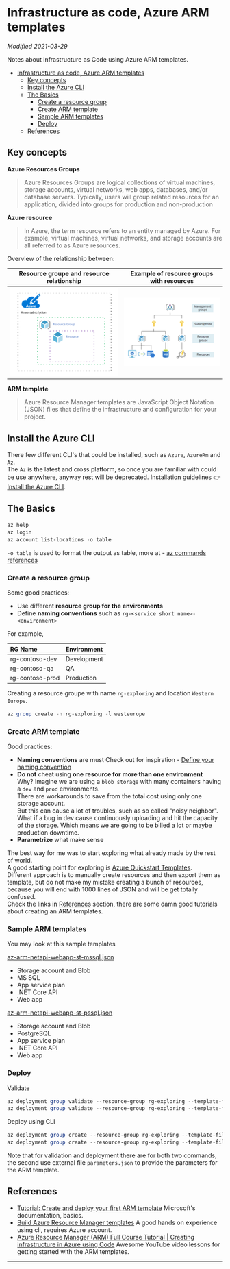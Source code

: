 # Infrastructure as code, Azure ARM templates

*Modified 2021-03-29*

Notes about infrastructure as Code using Azure ARM templates.

- [Infrastructure as code, Azure ARM templates](#infrastructure-as-code-azure-arm-templates)
  - [Key concepts](#key-concepts)
  - [Install the Azure CLI](#install-the-azure-cli)
  - [The Basics](#the-basics)
    - [Create a resource group](#create-a-resource-group)
    - [Create ARM template](#create-arm-template)
    - [Sample ARM templates](#sample-arm-templates)
    - [Deploy](#deploy)
  - [References](#references)

## Key concepts

**Azure Resources Groups**

>Azure Resources Groups are logical collections of virtual machines, storage accounts, virtual networks, web apps, databases, and/or database servers. Typically, users will group related resources for an application, divided into groups for production and non-production

**Azure resource**

>In Azure, the term resource refers to an entity managed by Azure. For example, virtual machines, virtual networks, and storage accounts are all referred to as Azure resources.

Overview of the relationship between:

| Resource groupe and resource relationship | Example of resource groups with resources |
|:-----------------------------------------:|:-----------------------------------------:|
| ![](./assets/rg-n-r-01.png)               | ![](./assets/rg-n-r-02.png)               |

**ARM template**

> Azure Resource Manager templates are JavaScript Object Notation (JSON) files that define the infrastructure and configuration for your project.

## Install the Azure CLI

There few different CLI's that could be installed, such as ``Azure``, ``AzureRm`` and  ``Az``.  
The ``Az`` is the latest and cross platform, so once you are familiar with could be use anywhere, anyway rest will be deprecated.
Installation guidelines 👉 [Install the Azure CLI](https://docs.microsoft.com/en-us/cli/azure/install-azure-cli).

## The Basics

```PowerShell
az help
az login
az account list-locations -o table
```

``-o table`` is used to format the output as table, more at - [az commands references](https://docs.microsoft.com/en-us/cli/azure/reference-index?view=azure-cli-latest)

### Create a resource group

Some good practices:
- Use different **resource group for the environments**
- Define **naming conventions** such as ``rg-<service short name>-<environment>``
 
For example,

| RG Name         | Environment |
|:----------------|:------------|
| rg-contoso-dev  | Development |
| rg-contoso-qa   | QA          |
| rg-contoso-prod | Production  |


Creating a resource groupe with name ``rg-exploring`` and location ``Western Europe``.

```PowerShell
az group create -n rg-exploring -l westeurope
```

### Create ARM template 

Good practices:
- **Naming conventions** are must
  Check out for inspiration - [Define your naming convention](https://docs.microsoft.com/en-us/azure/cloud-adoption-framework/ready/azure-best-practices/resource-naming)
- **Do not** cheat using **one resource for more than one environment**  
  Why? Imagine we are using a ``blob storage`` with many containers having a ``dev`` and ``prod`` environments.  
  There are workarounds to save from the total cost using only one storage account.  
  But this can cause a lot of troubles, such as so called "noisy neighbor".  
  What if a bug in dev cause continuously uploading and hit the capacity of the storage. Which means we are going to be billed a lot or maybe production downtime. 
- **Parametrize** what make sense
  
The best way for me was to start exploring what already made by the rest of world.  
A good starting point for exploring is [Azure Quickstart Templates](https://azure.microsoft.com/en-us/resources/templates/).  
Different approach is to manually create resources and then export them as template, but do not make my mistake creating a bunch of resources, because you will end with 1000 lines of JSON and will be get totally confused.  
Check the links in [References](#references) section, there are some damn good tutorials about creating an ARM templates.

### Sample ARM templates

You may look at this sample templates

[az-arm-netapi-webapp-st-mssql.json](https://gist.github.com/atanasyanew/14e40a6700d3132d7c2e652dcf8a9a3c)
- Storage account and Blob
- MS SQL
- App service plan
- .NET Core API
- Web app

[az-arm-netapi-webapp-st-pssql.json](https://gist.github.com/atanasyanew/e6ef5d8c1053feb779df23272480d51f)
- Storage account and Blob
- PostgreSQL
- App service plan
- .NET Core API
- Web app

<!-- Web apps
App Service includes full support for hosting web apps by using ASP.NET, ASP.NET Core, Java, Ruby, Node.js, PHP, or Python. You can choose either Windows or Linux as the host operating system.

API apps
Much like hosting a website, you can build REST-based web APIs by using your choice of language and framework. You get full Swagger support and the ability to package and publish your API in Azure Marketplace. The produced apps can be consumed from any HTTP- or HTTPS-based client. -->


### Deploy

Validate 

```PowerShell
az deployment group validate --resource-group rg-exploring --template-file azuredeploy.json
az deployment group validate --resource-group rg-exploring --template-file azuredeploy.json --parameters parameters.json
```

Deploy using CLI

```PowerShell
az deployment group create --resource-group rg-exploring --template-file azuredeploy.json
az deployment group create --resource-group rg-exploring --template-file azuredeploy.json --parameters parameters.json
```

Note that for validation and deployment there are for both two commands, the second use external file ``parameters.json`` to provide the parameters for the ARM template.

## References

- [Tutorial: Create and deploy your first ARM template](https://docs.microsoft.com/en-us/azure/azure-resource-manager/templates/template-tutorial-create-first-template?tabs=azure-powershell)
  Microsoft's documentation, basics.
- [Build Azure Resource Manager templates](https://docs.microsoft.com/en-us/learn/modules/build-azure-vm-templates/)
  A good hands on experience using cli, requires Azure account.
- [Azure Resource Manager (ARM) Full Course Tutorial | Creating infrastructure in Azure using Code](https://www.youtube.com/playlist?list=PLGjZwEtPN7j8_kgw92LHBrry2gnVc3NXQ)
  Awesome YouTube video lessons for getting started with the ARM templates.

---

<!-- - [Deploy an Angular App From Visual Studio Code to Azure](https://dzone.com/articles/deploy-an-angular-app-from-visual-studio-code-to-a-1)
- [Getting started with Azure Blob Storage in .NET Core | Azure Tutorial](https://www.youtube.com/watch?v=9ZpMpf9dNDA)
- [Azure — Configure Application settings and Connection strings in Azure App Services](https://medium.com/awesome-azure/configure-app-settings-in-azure-app-services-1d50842d167c) -->